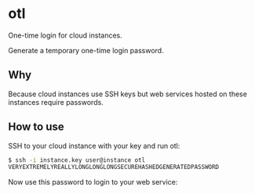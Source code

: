 # otl
One-time login for cloud instances.

Generate a temporary one-time login password.

## Why

Because cloud instances use SSH keys but web services hosted on these instances
require passwords.

## How to use

SSH to your cloud instance with your key and run otl:

```bash
$ ssh -i instance.key user@instance otl
VERYEXTREMELYREALLYLONGLONGLONGSECUREHASHEDGENERATEDPASSWORD
```
Now use this password to login to your web service:

